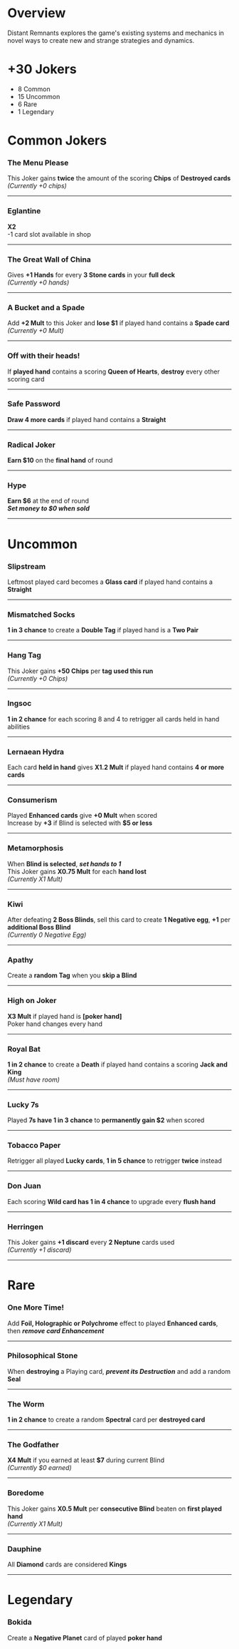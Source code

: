 # Overview
Distant Remnants explores the game's existing systems and mechanics in novel ways to create new and strange strategies and dynamics.

# +30 Jokers
- 8 Common
- 15 Uncommon
- 6 Rare
- 1 Legendary

# Common Jokers
### The Menu Please
This Joker gains **twice** the amount of the scoring **Chips** of **Destroyed cards**<br>
*(Currently +0 chips)* <br>
___

### Eglantine
**X2**<br>
-1 card slot available in shop<br>
___

### The Great Wall of China
Gives **+1 Hands** for every **3 Stone cards** in your **full deck**<br>
*(Currently +0 hands)* <br>
___

### A Bucket and a Spade
Add **+2 Mult** to this Joker and **lose $1** if played hand contains a **Spade card**<br>
*(Currently +0 Mult)* <br>
___

### Off with their heads!
If **played hand** contains a scoring **Queen of Hearts**, **destroy** every other scoring card<br>
___

### Safe Password
**Draw 4 more cards** if played hand contains a **Straight**<br>
___

### Radical Joker
**Earn $10** on the **final hand** of round<br>
___

### Hype
**Earn $6** at the end of round<br>
***Set money to $0 when sold***<br>
___

# Uncommon
### Slipstream
Leftmost played card becomes a **Glass card** if played hand contains a **Straight**<br>
___

### Mismatched Socks
**1 in 3 chance** to create a **Double Tag** if played hand is a **Two Pair**<br>
___

### Hang Tag
This Joker gains **+50 Chips** per **tag used this run**<br>
*(Currently +0 Chips)* <br>
___

### Ingsoc
**1 in 2 chance** for each scoring 8 and 4 to retrigger all cards held in hand abilities<br>
___

### Lernaean Hydra
Each card **held in hand** gives **X1.2 Mult** if played hand contains **4 or more cards**<br>
___

### Consumerism
Played **Enhanced cards** give **+0 Mult** when scored<br>
Increase by **+3** if Blind is selected with **$5 or less**<br>
___

### Metamorphosis
When **Blind is selected**, ***set hands to 1***<br>
This Joker gains **X0.75 Mult** for each **hand lost**<br>
*(Currently X1 Mult)* <br>
___

### Kiwi
After defeating **2 Boss Blinds**, sell this card to create **1 Negative egg**, **+1** per **additional Boss Blind**<br>
*(Currently 0 Negative Egg)* <br>
___

### Apathy
Create a **random Tag** when you **skip a Blind**<br>
___

### High on Joker
**X3 Mult** if played hand is **[poker hand]** <br>
Poker hand changes every hand<br>
___

### Royal Bat
**1 in 2 chance** to create a **Death** if played hand contains a scoring **Jack and King**<br>
*(Must have room)* <br>
___

### Lucky 7s
Played **7s have 1 in 3 chance** to **permanently gain $2** when scored<br>
___

### Tobacco Paper
Retrigger all played **Lucky cards**, **1 in 5 chance** to retrigger **twice** instead<br>
___

### Don Juan
Each scoring **Wild card has 1 in 4 chance** to upgrade every **flush hand**<br>
___

### Herringen
This Joker gains **+1 discard** every **2 Neptune** cards used<br>
*(Currently +1 discard)* <br>
___

# Rare
### One More Time!
Add **Foil, Holographic or Polychrome** effect to played **Enhanced cards**, then ***remove card Enhancement***<br>
___

### Philosophical Stone
When **destroying** a Playing card, ***prevent its Destruction*** and add a random **Seal**<br>
___

### The Worm
**1 in 2 chance** to create a random **Spectral** card per **destroyed card**<br>
___

### The Godfather
**X4 Mult** if you earned at least **$7** during current Blind<br>
*(Currently $0 earned)* <br>
___

### Boredome
This Joker gains **X0.5 Mult** per **consecutive Blind** beaten on **first played hand**<br>
*(Currently X1 Mult)* <br>
___

### Dauphine
All **Diamond** cards are considered **Kings**<br>
___

# Legendary
### Bokida
Create a **Negative Planet** card of played **poker hand**

